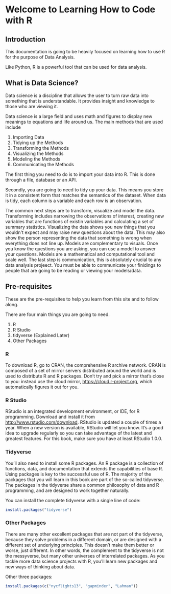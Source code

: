 # Welcome to Learning How to Code with R

## Introduction

This documentation is going to be heavily focused on learning how to use R for the purpose of Data Analysis.

Like Python, R is a powerful tool that can be used for data analysis.

## What is Data Science?

Data science is a discipline that allows the user to turn raw data into something that is understandable. It provides insight and knowledge to those who are viewing it.

Data science is a large field and uses math and figures to display new meanings to equations and life around us. The main methods that are used include

1. Importing Data
2. Tidying up the Methods
3. Transforming the Methods
4. Visualizing the Methods
5. Modeling the Methods
6. Communicating the Methods

The first thing you need to do is to import your data into R. This is done through a file, database or an API.

Secondly, you are going to need to tidy up your data. This means you store it in a consistent form that matches the semantics of the dataset. When data is tidy, each column is a variable and each row is an observation.

The common next steps are to transform, visualize and model the data. Transforming includes narrowing the observations of interest, creating new variables that are functions of existin variables and calculating a set of summary statistics. Visualizing the data shows you new things that you wouldn't expect and may raise new questions about the data. This may also show the person representing the data that something is wrong when everything does not line up. Models are complementary to visuals. Once you know the questions you are asking, you can use a model to answer your questions. Models are a mathematical and computational tool and scale well. The last step is communication, this is absolutely crucial to any data analysis projeect. You must be able to communicate your finidings to people that are going to be reading or viewing your models/data.

## Pre-requisites

These are the pre-requisites to help you learn from this site and to follow along.

There are four main things you are going to need.

1. R
2. R Studio
3. tidyverse (Explained Later)
4. Other Packages

### R

To download R, go to CRAN, the comprehensive R archive network. CRAN is composed of a set of mirror servers distributed around the world and is used to distribute R and R packages. Don’t try and pick a mirror that’s close to you: instead use the cloud mirror, https://cloud.r-project.org, which automatically figures it out for you.

### R Studio

RStudio is an integrated development environment, or IDE, for R programming. Download and install it from http://www.rstudio.com/download. RStudio is updated a couple of times a year. When a new version is available, RStudio will let you know. It’s a good idea to upgrade regularly so you can take advantage of the latest and greatest features. For this book, make sure you have at least RStudio 1.0.0.

### Tidyverse

You’ll also need to install some R packages. An R package is a collection of functions, data, and documentation that extends the capabilities of base R. Using packages is key to the successful use of R. The majority of the packages that you will learn in this book are part of the so-called tidyverse. The packages in the tidyverse share a common philosophy of data and R programming, and are designed to work together naturally.

You can install the complete tidyverse with a single line of code:

```R
install.packages("tidyverse")
```

### Other Packages

There are many other excellent packages that are not part of the tidyverse, because they solve problems in a different domain, or are designed with a different set of underlying principles. This doesn’t make them better or worse, just different. In other words, the complement to the tidyverse is not the messyverse, but many other universes of interrelated packages. As you tackle more data science projects with R, you’ll learn new packages and new ways of thinking about data.

Other three packages:

```R
install.packages(c("nycflights13", "gapminder", "Lahman"))
```
